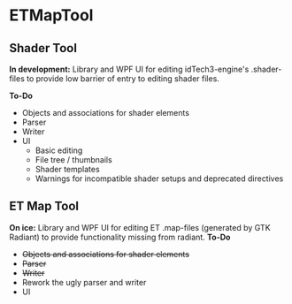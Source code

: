 # ETMapTool

## Shader Tool
**In development:**
Library and WPF UI for editing idTech3-engine's .shader-files to provide low barrier of entry to editing shader files.

**To-Do**
* Objects and associations for shader elements
* Parser
* Writer
* UI
  * Basic editing
  * File tree / thumbnails
  * Shader templates
  * Warnings for incompatible shader setups and deprecated directives

## ET Map Tool
**On ice:**
Library and WPF UI for editing ET .map-files (generated by GTK Radiant) to provide functionality missing from radiant.
**To-Do**
* ~~Objects and associations for shader elements~~
* ~~Parser~~
* ~~Writer~~
* Rework the ugly parser and writer
* UI
